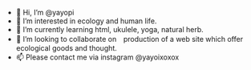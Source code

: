 - 👋 Hi, I’m @yayopi
- 👀 I’m interested in ecology and human life.
- 🌱 I’m currently learning html, ukulele, yoga, natural herb.
- 💞️ I’m looking to collaborate on　production of a web site which offer ecological goods and thought.
- 📫 Please contact me via instagram @yayoixoxox

<!---
yayoi0923/yayoi0923 is a ✨ special ✨ repository because its `README.md` (this file) appears on your GitHub profile.
You can click the Preview link to take a look at your changes.
--->
